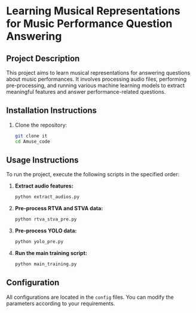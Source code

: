 # Learning Musical Representations for Music Performance Question Answering

## Project Description

This project aims to learn musical representations for answering questions about music performances. It involves processing audio files, performing pre-processing, and running various machine learning models to extract meaningful features and answer performance-related questions.

## Installation Instructions

1. Clone the repository:
    ```sh
    git clone it
    cd Amuse_code
    ```

## Usage Instructions

To run the project, execute the following scripts in the specified order:

1. **Extract audio features:**
    ```sh
    python extract_audios.py
    ```

2. **Pre-process RTVA and STVA data:**
    ```sh
    python rtva_stva_pre.py
    ```

3. **Pre-process YOLO data:**
    ```sh
    python yolo_pre.py
    ```

4. **Run the main training script:**
    ```sh
    python main_training.py
    ```

## Configuration

All configurations are located in the `config` files. You can modify the parameters according to your requirements.


